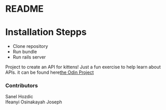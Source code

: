 # README

# Installation Stepps
* Clone repository
* Run bundle
* Run rails server

Project to create an API for kittens! Just a fun exercise to help learn about APIs. it can be found here[the Odin Project](https://www.theodinproject.com/courses/ruby-on-rails/lessons/apis)

### Contributors

Sanel Hozdic <br>
Ifeanyi Osinakayah Joseph
